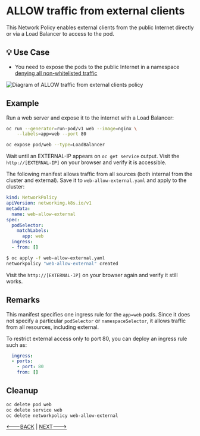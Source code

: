 # ALLOW traffic from external clients

This Network Policy enables external clients from the public Internet directly
or via a Load Balancer to access to the pod.

## 💡 Use Case

- You need to expose the pods to the public Internet in a namespace [denying all
  non-whitelisted
  traffic](03-deny-all-non-whitelisted-traffic-in-the-namespace.md)

![Diagram of ALLOW traffic from external clients policy](img/8.gif)

## Example

Run a web server and expose it to the internet with a Load Balancer:

```sh
oc run --generator=run-pod/v1 web --image=nginx \
    --labels=app=web --port 80

oc expose pod/web --type=LoadBalancer
```

Wait until an EXTERNAL-IP appears on `oc get service` output. Visit the
`http://[EXTERNAL-IP]` on your browser and verify it is accessible.

The following manifest allows traffic from all sources (both internal from the
cluster and external). Save it to `web-allow-external.yaml` and apply to the
cluster:

```yaml
kind: NetworkPolicy
apiVersion: networking.k8s.io/v1
metadata:
  name: web-allow-external
spec:
  podSelector:
    matchLabels:
      app: web
  ingress:
  - from: []
```

```sh
$ oc apply -f web-allow-external.yaml
networkpolicy "web-allow-external" created
```

Visit the `http://[EXTERNAL-IP]` on your browser again and verify it still
works.

## Remarks

This manifest specifies one ingress rule for the `app=web` pods. Since it does
not specify a particular `podSelector` or `namespaceSelector`, it allows traffic
from all resources, including external.

To restrict external access only to port 80, you can deploy an ingress rule
such as:

```yaml
  ingress:
  - ports:
    - port: 80
    from: []
```

## Cleanup

```sh
oc delete pod web
oc delete service web
oc delete networkpolicy web-allow-external
```

[<---BACK](07-allow-traffic-from-some-pods-in-another-namespace.md) | [NEXT--->](09-allow-traffic-only-to-a-port.md)
